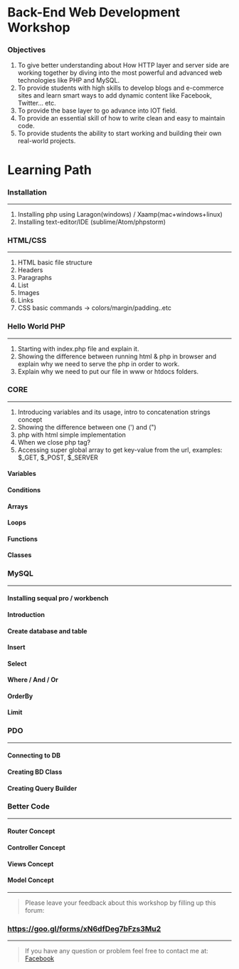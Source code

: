 # Back-End Web Development Workshop

### Objectives

1. To give better understanding about How HTTP layer and server side are working together by diving into the most powerful and advanced web technologies like PHP and MySQL.
2. To provide students with high skills to develop blogs and e-commerce sites and learn smart ways to add dynamic content like Facebook, Twitter… etc.
3. To provide the base layer to go advance into IOT field.
4. To provide an essential skill of how to write clean and easy to maintain code.
5. To provide students the ability to start working and building their own real-world projects.

# Learning Path

### Installation
---
1. Installing php using Laragon(windows) / Xaamp(mac+windows+linux)
2. Installing text-editor/IDE (sublime/Atom/phpstorm)

### HTML/CSS
---
1. HTML basic file structure
2. Headers
3. Paragraphs
4. List
5. Images
6. Links
7. CSS basic commands -> colors/margin/padding..etc

### Hello World PHP
---

1. Starting with index.php file and explain it.
2. Showing the difference between running html & php in browser and explain why we need to serve the php in order to work.
3. Explain why we need to put our file in www or htdocs folders.

### CORE
---
1. Introducing variables and its usage, intro to concatenation strings concept
2. Showing the difference between one (') and (")
3. php with html simple implementation
4. When we close php tag?
5. Accessing super global array to get key-value from the url, examples: $_GET, $_POST, $_SERVER

#### Variables
#### Conditions
#### Arrays
#### Loops
#### Functions
#### Classes

### MySQL
---
#### Installing sequal pro / workbench
#### Introduction
#### Create database and table
#### Insert
#### Select
#### Where / And / Or
#### OrderBy
#### Limit

### PDO
---
#### Connecting to DB
#### Creating BD Class
#### Creating Query Builder

### Better Code
---
#### Router Concept
#### Controller Concept
#### Views Concept
#### Model Concept

---

> Please leave your feedback about this workshop by filling up this forum:


### https://goo.gl/forms/xN6dfDeg7bFzs3Mu2


---

> If you have any question or problem feel free to contact me at: [Facebook](https://www.facebook.com/salee2m1)